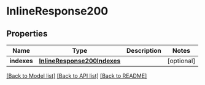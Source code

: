 # InlineResponse200

## Properties
Name | Type | Description | Notes
------------ | ------------- | ------------- | -------------
**indexes** | [**InlineResponse200Indexes**](InlineResponse200Indexes.md) |  | [optional] 

[[Back to Model list]](../README.md#documentation-for-models) [[Back to API list]](../README.md#documentation-for-api-endpoints) [[Back to README]](../README.md)


